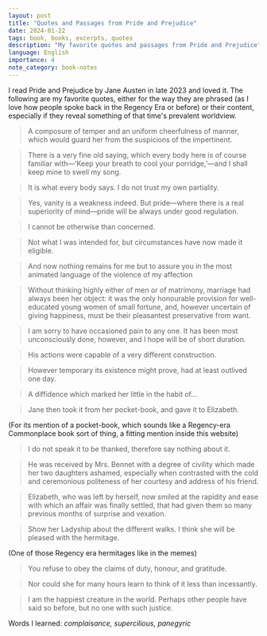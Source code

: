 ```yaml
---
layout: post
title: "Quotes and Passages from Pride and Prejudice"
date: 2024-01-22
tags: book, books, excerpts, quotes
description: "My favorite quotes and passages from Pride and Prejudice"
language: English
importance: 4
note_category: book-notes
---
```


I read Pride and Prejudice by Jane Austen in late 2023 and loved it. The following are my favorite quotes, either for the way they are phrased (as I love how people spoke back in the Regency Era or before) or their content, especially if they reveal something of that time's prevalent worldview.

> A composure of temper and an uniform cheerfulness of manner, which would guard her from the suspicions of the impertinent.

> There is a very fine old saying, which every body here is of course familiar with—‘Keep your breath to cool your porridge,’—and I shall keep mine to swell my song.

> It is what every body says. I do not trust my own partiality.

> Yes, vanity is a weakness indeed. But pride—where there is a real superiority of mind—pride will be always under good regulation.

> I cannot be otherwise than concerned.

> Not what I was intended for, but circumstances have now made it eligible.

> And now nothing remains for me but to assure you in the most animated language of the violence of my affection

> Without thinking highly either of men or of matrimony, marriage had always been her object: it was the only honourable provision for well-educated young women of small fortune, and, however uncertain of giving happiness, must be their pleasantest preservative from want.

> I am sorry to have occasioned pain to any one. It has been most unconsciously done, however, and I hope will be of short duration.

> His actions were capable of a very different construction.

> However temporary its existence might prove, had at least outlived one day.

> A diffidence which marked her little in the habit of...

> Jane then took it from her pocket-book, and gave it to Elizabeth.

(For its mention of a pocket-book, which sounds like a Regency-era Commonplace book sort of thing, a fitting mention inside this website)

> I do not speak it to be thanked, therefore say nothing about it.

> He was received by Mrs. Bennet with a degree of civility which made her two daughters ashamed, especially when contrasted with the cold and ceremonious politeness of her courtesy and address of his friend.

> Elizabeth, who was left by herself, now smiled at the rapidity and ease with which an affair was finally settled, that had given them so many previous months of surprise and vexation.

> Show her Ladyship about the different walks. I think she will be pleased with the hermitage.

(One of those Regency era hermitages like in the memes)

> You refuse to obey the claims of duty, honour, and gratitude.

> Nor could she for many hours learn to think of it less than incessantly.

> I am the happiest creature in the world. Perhaps other people have said so before, but no one with such justice.

Words I learned: _complaisance, supercilious, panegyric_
